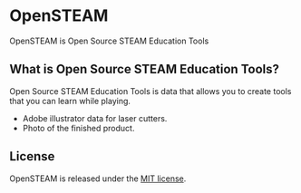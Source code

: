 # OpenSTEAM
OpenSTEAM is Open Source STEAM Education Tools 


## What is Open Source STEAM Education Tools?
Open Source STEAM Education Tools is data that allows you to create tools that you can learn while playing.

* Adobe illustrator data for laser cutters. 
* Photo of the finished product.


## License
OpenSTEAM is released under the [MIT license](https://opensource.org/licenses/mit-license.php).


